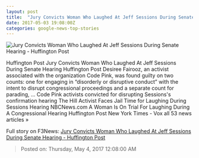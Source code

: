 ```yaml
---
layout: post
title:  "Jury Convicts Woman Who Laughed At Jeff Sessions During Senate Hearing - Huffington Post"
date: 2017-05-03 19:08:00Z
categories: google-news-top-stories
---
```


![Jury Convicts Woman Who Laughed At Jeff Sessions During Senate Hearing - Huffington Post](http://img.huffingtonpost.com/asset//590a2aba15000024008c7878.jpeg)

Huffington Post Jury Convicts Woman Who Laughed At Jeff Sessions During Senate Hearing Huffington Post Desiree Fairooz, an activist associated with the organization Code Pink, was found guilty on two counts: one for engaging in “disorderly or disruptive conduct” with the intent to disrupt congressional proceedings and a separate count for parading, ... Code Pink activists convicted for disrupting Sessions's confirmation hearing The Hill Activist Faces Jail Time for Laughing During Sessions Hearing NBCNews.com A Woman Is On Trial For Laughing During A Congressional Hearing Huffington Post New York Times - Vox all 53 news articles »


Full story on F3News: [Jury Convicts Woman Who Laughed At Jeff Sessions During Senate Hearing - Huffington Post](http://www.f3nws.com/n/sZWHYE)

> Posted on: Thursday, May 4, 2017 12:08:00 AM

